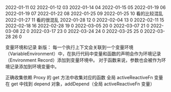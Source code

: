 2022-01-11 02
2022-01-12 03
2022-01-14 04
2022-01-15 05
2022-01-19 06
2022-01-19 07
2022-01-22 08
2022-01-25 09
2022-01-25 10 看的比较混乱
2022-01-27 11 看的很混乱
2022-01-28 12 0
2022-02-04 13 0
2022-02-11 15
2022-02-18 16
2022-02-28 19 0
2022-03-05 20 0
2022-03-07 21 0
2022-03-08 22 0
2022-03-17 23 0
2022-03-24 24 0
2022-03-25 25 0
2022-03-28 26 0

变量环境和记录
新版： 每一个执行上下文会关联到一个变量环境（VariableEnvironment）中，在执行代码中变量和函数的声明会作为环境记录（Environment Record）添加到变量环境中。
对于函数来说，参数也会被作为环境记录添加到环境变量中。

正确收集依赖
Proxy 的 get 方法中收集对应的函数
全局 activeReactiveFn 变量
在 get 中找到 depend 对象，addDepend（全局 activeReactiveFn 变量）
